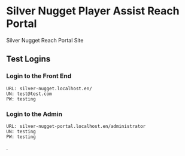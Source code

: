 # Silver Nugget Player Assist Reach Portal

Silver Nugget Reach Portal Site

## Test Logins

### Login to the Front End
```
URL: silver-nugget.localhost.en/
UN: test@test.com
PW: testing
```

### Login to the Admin
```
URL: silver-nugget-portal.localhost.en/administrator
UN: testing
PW: testing
```
.
